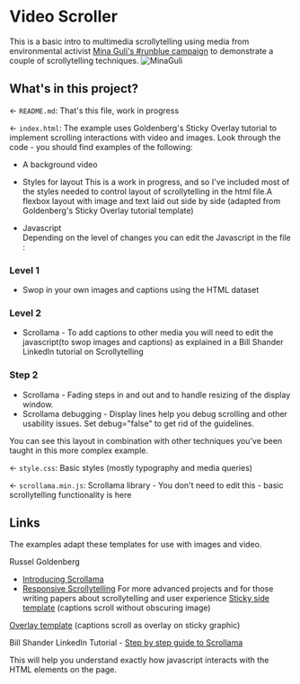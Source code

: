 # Video Scroller

This is a basic intro to multimedia scrollytelling using media from environmental activist [Mina Guli's #runblue campaign](https://twitter.com/minaguli) to demonstrate a couple of scrollytelling techniques.
![MinaGuli](https://pbs.twimg.com/profile_banners/111631792/1659954268/1080x360)

## What's in this project?

← `README.md`: That's this file, work in progress

← `index.html`:
The example uses Goldenberg's Sticky Overlay tutorial to implement scrolling interactions with video and images.
Look through the code - you should find examples of the following:
- A background video

- Styles for layout
This is a work in progress, and so I've included most of the styles needed to control layout of scrollytelling in the html file.A flexbox layout with image and text laid out side by side (adapted from Goldenberg's Sticky Overlay tutorial template)

- Javascript  
Depending on the level of changes you can edit the Javascript in the file :
### Level 1 
- Swop in your own images and captions using the HTML dataset
### Level 2
- Scrollama - To add captions to other media you will need to edit the javascript(to swop images and captions) as explained in a Bill Shander LinkedIn tutorial on Scrollytelling
### Step 2 
- Scrollama - Fading steps in and out and to handle resizing of the display window.
- Scrollama debugging - Display lines help you debug scrolling and other usability issues. Set debug="false" to get rid of the guidelines.

You can see this layout in combination with other techniques you've been taught in this more complex example.

← `style.css`: Basic styles (mostly typography and media queries)

← `scrollama.min.js`: Scrollama library - You don't need to edit this - basic scrollytelling functionality is here

## Links

The examples adapt these templates for use with images and video.

Russel Goldenberg 
- [Introducing Scrollama](https://pudding.cool/process/introducing-scrollama/) 
- [Responsive Scrollytelling](https://pudding.cool/process/responsive-scrollytelling/)
 For more advanced projects and for those writing papers about scrollytelling and user experience 
[Sticky side template](https://russellgoldenberg.github.io/scrollama/sticky-side/) (captions scroll without obscuring image)

[Overlay template](https://russellgoldenberg.github.io/scrollama/sticky-overlay/) (captions scroll as overlay on sticky graphic)

Bill Shander LinkedIn Tutorial - [Step by step guide to Scrollama](https://www.linkedin.com/learning/scrollytelling-creating-a-one-page-web-experience)

This will help you understand exactly how javascript interacts with the HTML elements on the page.

